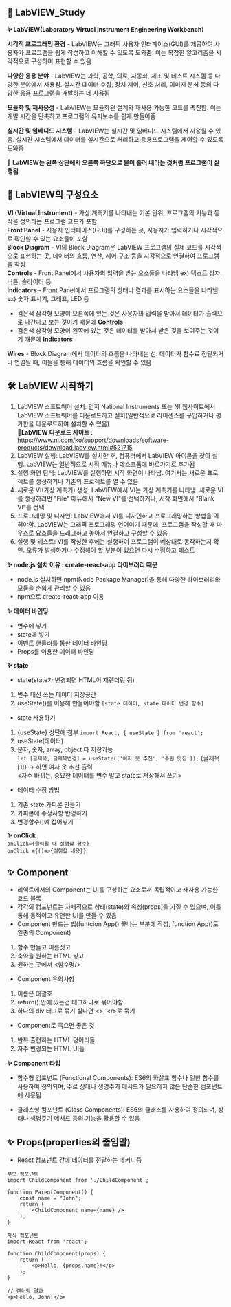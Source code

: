 ## 📝 LabVIEW_Study <br>


**✨ LabVIEW(Laboratory Virtual Instrument Engineering Workbench)**

**시각적 프로그래밍 환경** - LabVIEW는 그래픽 사용자 인터페이스(GUI)를 제공하여 사용자가 프로그램을 쉽게 작성하고 이해할 수 있도록 도와줌. 이는 복잡한 알고리즘을 시각적으로 구성하여 표현할 수 있음

**다양한 응용 분야** - LabVIEW는 과학, 공학, 의료, 자동화, 제조 및 테스트 시스템 등 다양한 분야에서 사용됨. 실시간 데이터 수집, 장치 제어, 신호 처리, 이미지 분석 등의 다양한 응용 프로그램을 개발하는 데 사용됨

**모듈화 및 재사용성** - LabVIEW는 모듈화된 설계와 재사용 가능한 코드를 촉진함. 이는 개발 시간을 단축하고 프로그램의 유지보수를 쉽게 만들어줌

**실시간 및 임베디드 시스템** - LabVIEW는 실시간 및 임베디드 시스템에서 사용될 수 있음. 실시간 시스템에서 데이터를 실시간으로 처리하고 응용프로그램을 제어할 수 있도록 도와줌

**📌 LabVIEW는 왼쪽 상단에서 오른쪽 하단으로 물이 흘러 내리는 것처럼 프로그램이 실행됨**

## **📄 LabVIEW의 구성요소** <br>
**VI (Virtual Instrument)** - 가상 계측기를 나타내는 기본 단위, 프로그램의 기능과 동작을 정의하는 프로그램 코드가 포함 <br>
**Front Panel** - 사용자 인터페이스(GUI)를 구성하는 곳, 사용자가 입력하거나 시각적으로 확인할 수 있는 요소들이 포함 <br>
**Block Diagram** - VI의 Block Diagram은 LabVIEW 프로그램의 실제 코드를 시각적으로 표현하는 곳, 데이터의 흐름, 연산, 제어 구조 등을 시각적으로 연결하여 프로그램을 작성 <br>
**Controls** - Front Panel에서 사용자의 입력을 받는 요소들을 나타냄 ex) 텍스트 상자, 버튼, 슬라이더 등 <br>
**Indicators** - Front Panel에서 프로그램의 상태나 결과를 표시하는 요소들을 나타냄 ex) 숫자 표시기, 그래프, LED 등 <br>
- 검은색 삼각형 모양이 오른쪽에 있는 것은 사용자의 입력을 받아서 데이터가 출력으로 나간다고 보는 것이기 때문에 **Controls** <br>
- 검은색 삼각형 모양이 왼쪽에 있는 것은 데이터를 받아서 받은 것을 보여주는 것이기 때문에 **Indicators** <br>

**Wires** - Block Diagram에서 데이터의 흐름을 나타내는 선. 데이터가 함수로 전달되거나 연결될 때, 이들을 통해 데이터의 흐름을 확인할 수 있음 <br>


## **🛠 LabVIEW 시작하기**
1. LabVIEW 소프트웨어 설치: 먼저 National Instruments 또는 NI 웹사이트에서 LabVIEW 소프트웨어를 다운로드하고 설치(일반적으로 라이센스를 구입하거나 평가판을 다운로드하여 설치할 수 있음) <br>
**📌LabVIEW 다운로드 사이트 :** https://www.ni.com/ko/support/downloads/software-products/download.labview.html#521715 <br>
2. LabVIEW 실행: LabVIEW를 설치한 후, 컴퓨터에서 LabVIEW 아이콘을 찾아 실행. LabVIEW는 일반적으로 시작 메뉴나 데스크톱에 바로가기로 추가됨 <br>
3. 실행 화면 탐색: LabVIEW를 실행하면 시작 화면이 나타남. 여기서는 새로운 프로젝트를 생성하거나 기존의 프로젝트를 열 수 있음 <br>
4. 새로운 VI(가상 계측기) 생성: LabVIEW에서 VI는 가상 계측기를 나타냄. 새로운 VI를 생성하려면 "File" 메뉴에서 "New VI"를 선택하거나, 시작 화면에서 "Blank VI"를 선택 <br>
5. 프로그래밍 및 디자인: LabVIEW에서 VI를 디자인하고 프로그래밍하는 방법을 익혀야함. LabVIEW는 그래픽 프로그래밍 언어이기 때문에, 프로그램을 작성할 때 마우스로 요소들을 드래그하고 놓아서 연결하고 구성할 수 있음 <br>
6. 실행 및 테스트: VI를 작성한 후에는 실행하여 프로그램이 예상대로 동작하는지 확인. 오류가 발생하거나 수정해야 할 부분이 있으면 다시 수정하고 테스트 <br>

**✨ node.js 설치 이유 : create-react-app 라이브러리 때문**
- node.js 설치하면 npm(Node Package Manager)을 통해 다양한 라이브러리와 모듈을 손쉽게 관리할 수 있음
- npm으로 create-react-app 이용
  
**✨ 데이터 바인딩**
- 변수에 넣기
- state에 넣기
- 이벤트 핸들러를 통한 데이터 바인딩
- Props를 이용한 데이터 바인딩

**✨ state** 
- state(state가 변경되면 HTML이 재렌더링 됨)
1. 변수 대신 쓰는 데이터 저장공간
2. useState()를 이용해 만들어야함 ```[state 데이터, state 데이터 변경 함수]```
- state 사용하기
1. {useState} 상단에 첨부 ```import React, { useState } from 'react';```
2. useState(데이터)
3. 문자, 숫자, array, object 다 저장가능 <br>
```let [글제목, 글제목변경] = useState(['여자 옷 추천', '수원 맛집']);```
{글제목[1]} -> 하면 여자 옷 추천 출력 <br>
<자주 바뀌는, 중요한 데이터를 변수 말고 state로 저장해서 쓰기>
- 데이터 수정 방법
1. 기존 state 카피본 만들기
2. 카피본에 수정사항 반영하기
3. 변경함수()에 집어넣기

**✨ onClick** <br>
```onClick={클릭될 때 실행할 함수}``` <br>
```onClick ={()=>{실행할 내용}}```


## **✨ Component** <br>
- 리액트에서의 Component는 UI를 구성하는 요소로서 독립적이고 재사용 가능한 코드 블록
- 각각의 컴포넌트는 자체적으로 상태(state)와 속성(props)을 가질 수 있으며, 이를 통해 동적이고 유연한 UI를 만들 수 있음
- Component 만드는 법(funtcion App() 끝나는 부분에 작성, function App()도 일종의 Component)
1. 함수 만들고 이름짓고
2. 축약을 원하는 HTML 넣고
3. 원하는 곳에서 <함수명/>
- Component 유의사항
1. 이름은 대괄호
2. return() 안에 있는건 태그하나로 묶어야함
3. 하나의 div 태그로 묶기 싫다면 <>, </>로 묶기
- Component로 묶으면 좋은 것
1. 반복 출현하는 HTML 덩어리들
2. 자주 변경되는 HTML UI들

**✨ Component 타입**
- 함수형 컴포넌트 (Functional Components): ES6의 화살표 함수나 일반 함수를 사용하여 정의되며, 주로 상태나 생명주기 메서드가 필요하지 않은 단순한 컴포넌트에 사용됨

- 클래스형 컴포넌트 (Class Components): ES6의 클래스를 사용하여 정의되며, 상태나 생명주기 메서드 등의 기능을 활용할 수 있음

## **✨ Props(properties의 줄임말)** <br>
-  React 컴포넌트 간에 데이터를 전달하는 메커니즘

```import React from 'react';
부모 컴포넌트
import ChildComponent from './ChildComponent';

function ParentComponent() {
    const name = "John";
    return (
        <ChildComponent name={name} />
    );
}

자식 컴포넌트
import React from 'react';

function ChildComponent(props) {
    return (
        <p>Hello, {props.name}!</p>
    );
}

// 렌더링 결과
<p>Hello, John!</p>


